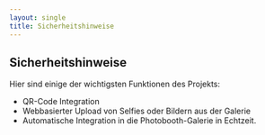 ```yaml
---
layout: single
title: Sicherheitshinweise
---
```


## Sicherheitshinweise

Hier sind einige der wichtigsten Funktionen des Projekts:

- QR-Code Integration
- Webbasierter Upload von Selfies oder Bildern aus der Galerie
- Automatische Integration in die Photobooth-Galerie in Echtzeit.
